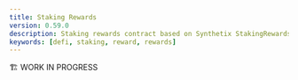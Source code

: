 ```yaml
---
title: Staking Rewards
version: 0.59.0
description: Staking rewards contract based on Synthetix StakingRewards.sol
keywords: [defi, staking, reward, rewards]
---
```


🏗️ WORK IN PROGRESS
